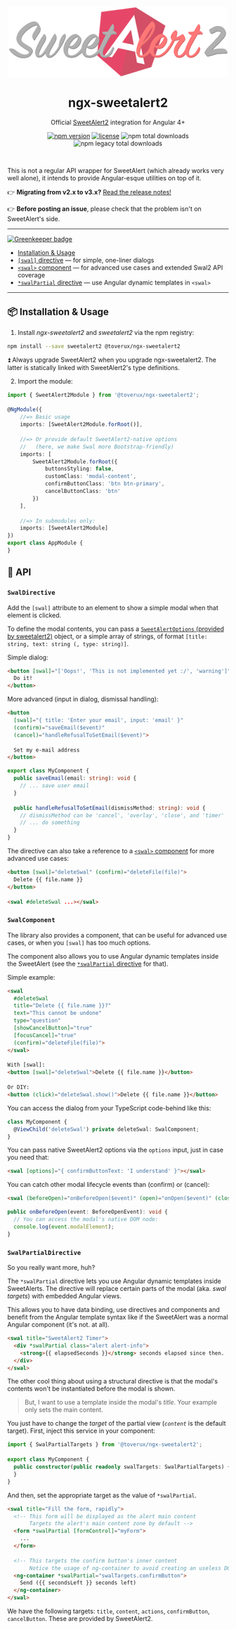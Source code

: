 <p align="center">
  <a href="https://sweetalert2.github.io">
    <img src="ngx-sweetalert2-logo.png" alt="SweetAlert2">
  </a>
</p>

<h1 align="center">ngx-sweetalert2</h1>

<p align="center">
  Official <a href="https://sweetalert2.github.io">SweetAlert2</a> integration for Angular 4+
</p>

<p align="center">
    <a href="https://www.npmjs.com/package/@toverux/ngsweetalert2"><img alt="npm version" src="https://img.shields.io/npm/v/@toverux/ngx-sweetalert2.svg?style=flat-square"></a>
    <a href="LICENSE"><img alt="license" src="https://img.shields.io/github/license/toverux/ngx-sweetalert2.svg?style=flat-square"></a>
    <img alt="npm total downloads" src="https://img.shields.io/npm/dt/@toverux/ngx-sweetalert2.svg?style=flat-square">
    <img alt="npm legacy total downloads" src="https://img.shields.io/npm/dt/@toverux/ngsweetalert2.svg?style=flat-square&label=downloads%20(legacy)">
</p>

<br>

This is not a regular API wrapper for SweetAlert (which already works very well alone), it intends to provide Angular-esque utilities on top of it.

:point_right: **Migrating from v2.x to v3.x?** [Read the release notes!](https://github.com/sweetalert2/ngx-sweetalert2/releases/tag/v3.0.0)

:point_right: **Before posting an issue**, please check that the problem isn't on SweetAlert's side.

----------------

[![Greenkeeper badge](https://badges.greenkeeper.io/sweetalert2/ngx-sweetalert2.svg)](https://greenkeeper.io/)

 - [Installation & Usage](#package-installation--usage)
 - [`[swal]` directive](#swaldirective) — for simple, one-liner dialogs
 - [`<swal>` component](#swalcomponent) — for advanced use cases and extended Swal2 API coverage
 - [`*swalPartial` directive](#swalpartialdirective) — use Angular dynamic templates in `<swal>`

----------------

## :package: Installation & Usage

1) Install _ngx-sweetalert2_ and _sweetalert2_ via the npm registry:

```bash
npm install --save sweetalert2 @toverux/ngx-sweetalert2
```

:arrow_double_up: Always upgrade SweetAlert2 when you upgrade ngx-sweetalert2. The latter is statically linked with SweetAlert2's type definitions.

2) Import the module:

```typescript
import { SweetAlert2Module } from '@toverux/ngx-sweetalert2';

@NgModule({
    //=> Basic usage
    imports: [SweetAlert2Module.forRoot()],

    //=> Or provide default SweetAlert2-native options
    //   (here, we make Swal more Bootstrap-friendly)
    imports: [
        SweetAlert2Module.forRoot({
            buttonsStyling: false,
            customClass: 'modal-content',
            confirmButtonClass: 'btn btn-primary',
            cancelButtonClass: 'btn'
        })
    ],

    //=> In submodules only:
    imports: [SweetAlert2Module]
})
export class AppModule {
}
```

## :link: API

### `SwalDirective`

Add the `[swal]` attribute to an element to show a simple modal when that element is clicked.

To define the modal contents, you can pass a [`SweetAlertOptions` (provided by sweetalert2)](https://github.com/sweetalert2/sweetalert2/blob/master/sweetalert2.d.ts#L248) object, or a simple array of strings, of format `[title: string, text: string (, type: string)]`.

Simple dialog:

```html
<button [swal]="['Oops!', 'This is not implemented yet :/', 'warning']">
  Do it!
</button>
```

More advanced (input in dialog, dismissal handling):

```html
<button
  [swal]="{ title: 'Enter your email', input: 'email' }"
  (confirm)="saveEmail($event)"
  (cancel)="handleRefusalToSetEmail($event)">

  Set my e-mail address
</button>
```

```typescript
export class MyComponent {
  public saveEmail(email: string): void {
    // ... save user email
  }

  public handleRefusalToSetEmail(dismissMethod: string): void {
    // dismissMethod can be 'cancel', 'overlay', 'close', and 'timer'
    // ... do something
  }
}
```

The directive can also take a reference to a [`<swal>` component](#swalcomponent) for more advanced use cases:

```html
<button [swal]="deleteSwal" (confirm)="deleteFile(file)">
  Delete {{ file.name }}
</button>

<swal #deleteSwal ...></swal>
```

### `SwalComponent`

The library also provides a component, that can be useful for advanced use cases, or when you `[swal]` has too much options.

The component also allows you to use Angular dynamic templates inside the SweetAlert (see the [`*swalPartial` directive](#swalpartial) for that).

Simple example:

```html
<swal
  #deleteSwal
  title="Delete {{ file.name }}?"
  text="This cannot be undone"
  type="question"
  [showCancelButton]="true"
  [focusCancel]="true"
  (confirm)="deleteFile(file)">
</swal>

With [swal]:
<button [swal]="deleteSwal">Delete {{ file.name }}</button>

Or DIY:
<button (click)="deleteSwal.show()">Delete {{ file.name }}</button>
```

You can access the dialog from your TypeScript code-behind like this:

```typescript
class MyComponent {
  @ViewChild('deleteSwal') private deleteSwal: SwalComponent;
}
```

You can pass native SweetAlert2 options via the `options` input, just in case you need that:

```html
<swal [options]="{ confirmButtonText: 'I understand' }"></swal>
```

You can catch other modal lifecycle events than (confirm) or (cancel):

```html
<swal (beforeOpen)="onBeforeOpen($event)" (open)="onOpen($event)" (close)="onClose($event)"></swal>
```

```typescript
public onBeforeOpen(event: BeforeOpenEvent): void {
  // You can access the modal's native DOM node:
  console.log(event.modalElement);
}
```

### `SwalPartialDirective`

So you really want more, huh?

The `*swalPartial` directive lets you use Angular dynamic templates inside SweetAlerts. The directive will replace certain parts of the modal (aka. _swal targets_) with embedded Angular views.

This allows you to have data binding, use directives and components and benefit from the Angular template syntax like if the SweetAlert was a normal Angular component (it's not. at all).

```html
<swal title="SweetAlert2 Timer">
  <div *swalPartial class="alert alert-info">
    <strong>{{ elapsedSeconds }}</strong> seconds elapsed since then.
  </div>
</swal>
```

The other cool thing about using a structural directive is that the modal's contents won't be instantiated before the modal is shown.

> But, I want to use a template inside the modal's _title_. Your example only sets the main content.

You just have to change the _target_ of the partial view (_`content`_ is the default target). First, inject this service in your component:

```typescript
import { SwalPartialTargets } from '@toverux/ngx-sweetalert2';

export class MyComponent {
  public constructor(public readonly swalTargets: SwalPartialTargets) {
  }
}
```

And then, set the appropriate target as the value of `*swalPartial`.

```html
<swal title="Fill the form, rapidly">
  <!-- This form will be displayed as the alert main content
       Targets the alert's main content zone by default -->
  <form *swalPartial [formControl]="myForm">
    ...
  </form>

  <!-- This targets the confirm button's inner content
       Notice the usage of ng-container to avoid creating an useless DOM element inside the button -->
  <ng-container *swalPartial="swalTargets.confirmButton">
    Send ({{ secondsLeft }} seconds left)
  </ng-container>
</swal>
```

We have the following targets: `title`, `content`, `actions`, `confirmButton`, `cancelButton`. These are provided by SweetAlert2.

